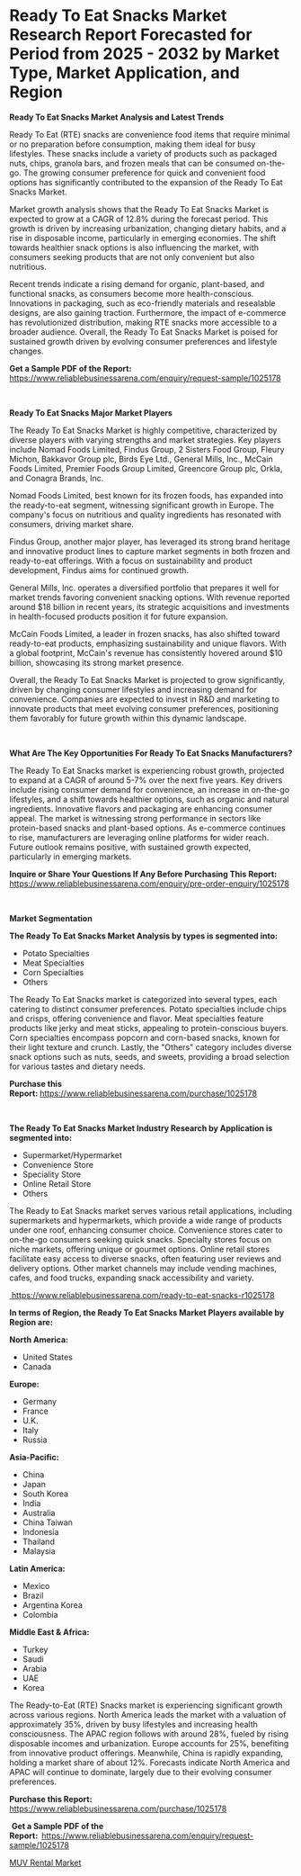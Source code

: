 <p><h1>Ready To Eat Snacks Market Research Report Forecasted for Period from 2025 -  2032 by Market Type, Market Application, and Region</h1></p><p><strong>Ready To Eat Snacks Market Analysis and Latest Trends</strong></p>
<p><p>Ready To Eat (RTE) snacks are convenience food items that require minimal or no preparation before consumption, making them ideal for busy lifestyles. These snacks include a variety of products such as packaged nuts, chips, granola bars, and frozen meals that can be consumed on-the-go. The growing consumer preference for quick and convenient food options has significantly contributed to the expansion of the Ready To Eat Snacks Market.</p><p>Market growth analysis shows that the Ready To Eat Snacks Market is expected to grow at a CAGR of 12.8% during the forecast period. This growth is driven by increasing urbanization, changing dietary habits, and a rise in disposable income, particularly in emerging economies. The shift towards healthier snack options is also influencing the market, with consumers seeking products that are not only convenient but also nutritious.</p><p>Recent trends indicate a rising demand for organic, plant-based, and functional snacks, as consumers become more health-conscious. Innovations in packaging, such as eco-friendly materials and resealable designs, are also gaining traction. Furthermore, the impact of e-commerce has revolutionized distribution, making RTE snacks more accessible to a broader audience. Overall, the Ready To Eat Snacks Market is poised for sustained growth driven by evolving consumer preferences and lifestyle changes.</p></p>
<p><strong>Get a Sample PDF of the Report:&nbsp;</strong> <a href="https://www.reliablebusinessarena.com/enquiry/request-sample/1025178?utm_campaign=2746&utm_medium=2&utm_source=Github&utm_content=ia&utm_term=06032025&utm_id=ready-to-eat-snacks">https://www.reliablebusinessarena.com/enquiry/request-sample/1025178</a></p>
<p>&nbsp;</p>
<p><strong>Ready To Eat Snacks Major Market Players</strong></p>
<p><p>The Ready To Eat Snacks Market is highly competitive, characterized by diverse players with varying strengths and market strategies. Key players include Nomad Foods Limited, Findus Group, 2 Sisters Food Group, Fleury Michon, Bakkavor Group plc, Birds Eye Ltd., General Mills, Inc., McCain Foods Limited, Premier Foods Group Limited, Greencore Group plc, Orkla, and Conagra Brands, Inc.</p><p>Nomad Foods Limited, best known for its frozen foods, has expanded into the ready-to-eat segment, witnessing significant growth in Europe. The company's focus on nutritious and quality ingredients has resonated with consumers, driving market share.</p><p>Findus Group, another major player, has leveraged its strong brand heritage and innovative product lines to capture market segments in both frozen and ready-to-eat offerings. With a focus on sustainability and product development, Findus aims for continued growth.</p><p>General Mills, Inc. operates a diversified portfolio that prepares it well for market trends favoring convenient snacking options. With revenue reported around $18 billion in recent years, its strategic acquisitions and investments in health-focused products position it for future expansion.</p><p>McCain Foods Limited, a leader in frozen snacks, has also shifted toward ready-to-eat products, emphasizing sustainability and unique flavors. With a global footprint, McCain's revenue has consistently hovered around $10 billion, showcasing its strong market presence.</p><p>Overall, the Ready To Eat Snacks Market is projected to grow significantly, driven by changing consumer lifestyles and increasing demand for convenience. Companies are expected to invest in R&D and marketing to innovate products that meet evolving consumer preferences, positioning them favorably for future growth within this dynamic landscape.</p></p>
<p>&nbsp;</p>
<p><strong>What Are The Key Opportunities For Ready To Eat Snacks Manufacturers?</strong></p>
<p><p>The Ready To Eat Snacks market is experiencing robust growth, projected to expand at a CAGR of around 5-7% over the next five years. Key drivers include rising consumer demand for convenience, an increase in on-the-go lifestyles, and a shift towards healthier options, such as organic and natural ingredients. Innovative flavors and packaging are enhancing consumer appeal. The market is witnessing strong performance in sectors like protein-based snacks and plant-based options. As e-commerce continues to rise, manufacturers are leveraging online platforms for wider reach. Future outlook remains positive, with sustained growth expected, particularly in emerging markets.</p></p>
<p><strong>Inquire or Share Your Questions If Any Before Purchasing This Report:</strong> <a href="https://www.reliablebusinessarena.com/enquiry/pre-order-enquiry/1025178?utm_campaign=2746&utm_medium=2&utm_source=Github&utm_content=ia&utm_term=06032025&utm_id=ready-to-eat-snacks">https://www.reliablebusinessarena.com/enquiry/pre-order-enquiry/1025178</a></p>
<p>&nbsp;</p>
<p><strong>Market Segmentation</strong></p>
<p><strong>The Ready To Eat Snacks Market Analysis by types is segmented into:</strong></p>
<p><ul><li>Potato Specialties</li><li>Meat Specialties</li><li>Corn Specialties</li><li>Others</li></ul></p>
<p><p>The Ready To Eat Snacks market is categorized into several types, each catering to distinct consumer preferences. Potato specialties include chips and crisps, offering convenience and flavor. Meat specialties feature products like jerky and meat sticks, appealing to protein-conscious buyers. Corn specialties encompass popcorn and corn-based snacks, known for their light texture and crunch. Lastly, the "Others" category includes diverse snack options such as nuts, seeds, and sweets, providing a broad selection for various tastes and dietary needs.</p></p>
<p><strong>Purchase this Report:&nbsp;</strong><a href="https://www.reliablebusinessarena.com/purchase/1025178?utm_campaign=2746&utm_medium=2&utm_source=Github&utm_content=ia&utm_term=06032025&utm_id=ready-to-eat-snacks">https://www.reliablebusinessarena.com/purchase/1025178</a></p>
<p>&nbsp;</p>
<p><strong>The Ready To Eat Snacks Market Industry Research by Application is segmented into:</strong></p>
<p><ul><li>Supermarket/Hypermarket</li><li>Convenience Store</li><li>Speciality Store</li><li>Online Retail Store</li><li>Others</li></ul></p>
<p><p>The Ready to Eat Snacks market serves various retail applications, including supermarkets and hypermarkets, which provide a wide range of products under one roof, enhancing consumer choice. Convenience stores cater to on-the-go consumers seeking quick snacks. Specialty stores focus on niche markets, offering unique or gourmet options. Online retail stores facilitate easy access to diverse snacks, often featuring user reviews and delivery options. Other market channels may include vending machines, cafes, and food trucks, expanding snack accessibility and variety.</p></p>
<p><a href="https://www.reliablebusinessarena.com/ready-to-eat-snacks-r1025178?utm_campaign=2746&utm_medium=2&utm_source=Github&utm_content=ia&utm_term=06032025&utm_id=ready-to-eat-snacks">&nbsp;https://www.reliablebusinessarena.com/ready-to-eat-snacks-r1025178</a></p>
<p><strong>In terms of Region, the Ready To Eat Snacks Market Players available by Region are:</strong></p>
<p>
    <p> <strong> North America: </strong>
        <ul>
            <li>United States</li>
            <li>Canada</li>
        </ul>
        </p> 
    <p> <strong> Europe: </strong>
        <ul>
            <li>Germany</li>
            <li>France</li>
            <li>U.K.</li>
            <li>Italy</li>
            <li>Russia</li>
        </ul>
        </p> 
    <p> <strong> Asia-Pacific: </strong>
        <ul>
            <li>China</li>
            <li>Japan</li>
            <li>South Korea</li>
            <li>India</li>
            <li>Australia</li>
            <li>China Taiwan</li>
            <li>Indonesia</li>
            <li>Thailand</li>
            <li>Malaysia</li>
        </ul>
        </p> 
    <p> <strong> Latin America: </strong>
        <ul>
            <li>Mexico</li>
            <li>Brazil</li>
            <li>Argentina Korea</li>
            <li>Colombia</li>
        </ul>
        </p> 
    <p> <strong> Middle East & Africa: </strong>
        <ul>
            <li>Turkey</li>
            <li>Saudi</li>
            <li>Arabia</li>
            <li>UAE</li>
            <li>Korea</li>
        </ul>
    </p>
    </p>
<p><p>The Ready-to-Eat (RTE) Snacks market is experiencing significant growth across various regions. North America leads the market with a valuation of approximately 35%, driven by busy lifestyles and increasing health consciousness. The APAC region follows with around 28%, fueled by rising disposable incomes and urbanization. Europe accounts for 25%, benefiting from innovative product offerings. Meanwhile, China is rapidly expanding, holding a market share of about 12%. Forecasts indicate North America and APAC will continue to dominate, largely due to their evolving consumer preferences.</p></p>
<p><strong>Purchase this Report: </strong><a href="https://www.reliablebusinessarena.com/purchase/1025178?utm_campaign=2746&utm_medium=2&utm_source=Github&utm_content=ia&utm_term=06032025&utm_id=ready-to-eat-snacks">https://www.reliablebusinessarena.com/purchase/1025178</a></p>
<p>&nbsp;<strong>Get a Sample PDF of the Report:&nbsp;&nbsp;</strong><a href="https://www.reliablebusinessarena.com/enquiry/request-sample/1025178?utm_campaign=2746&utm_medium=2&utm_source=Github&utm_content=ia&utm_term=06032025&utm_id=ready-to-eat-snacks">https://www.reliablebusinessarena.com/enquiry/request-sample/1025178</a></p>
<p><strong></strong></p>
<p><p><a href="https://github.com/danikabiele541/Market-Research-Report-List-1/blob/main/muv-rental-market.md?utm_campaign=2746&utm_medium=2&utm_source=Github&utm_content=ia&utm_term=06032025&utm_id=ready-to-eat-snacks">MUV Rental Market</a></p></p>